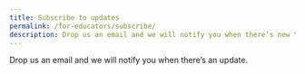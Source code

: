 ```yaml
---
title: Subscribe to updates
permalink: /for-educators/subscribe/
description: Drop us an email and we will notify you when there’s new Yummy contents!
---
```

Drop us an email and we will notify you when there’s an update.